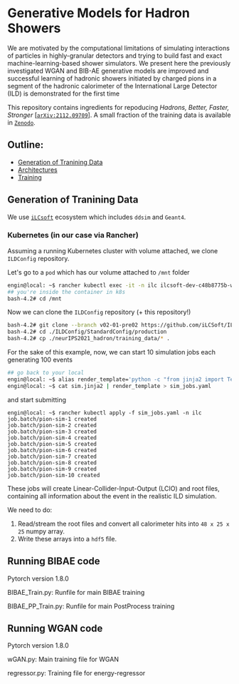# Generative Models for Hadron Showers
We are motivated by the computational limitations of simulating interactions of particles in highly-granular detectors and trying to build fast and
exact machine-learning-based shower simulators. We present here the previously investigated WGAN and BIB-AE generative
models are improved and successful learning of hadronic showers initiated by charged
pions in a segment of the hadronic calorimeter of the International Large Detector
(ILD) is demonstrated for the first time 

This repository contains ingredients for repoducing *Hadrons, Better, Faster, Stronger* [[`arXiv:2112.09709`](https://arxiv.org/abs/2112.09709)]. A small fraction of the training data is available in [`Zenodo`](https://zenodo.org/record/5529677#.YcHUm9so-EI).

## Outline:

* [Generation of Tranining Data](#Generation-of-Training-Data)
* [Architectures](#Architectures)
* [Training](#Training)



## Generation of Tranining Data 

We use [`iLCsoft`](https://github.com/iLCSoft) ecosystem which includes `ddsim` and `Geant4`. 

### Kubernetes (in our case via Rancher) 
Assuming a running Kubernetes cluster with volume attached, we clone `ILDConfig` repository. 

Let's go to a `pod` which has our volume attached to `/mnt` folder

```bash
engin@local: ~$ rancher kubectl exec -it -n ilc ilcsoft-dev-c48b8775b-wjdm5 -- bash
## you're inside the container in k8s
bash-4.2# cd /mnt
```
Now we can clone the `ILDConfig` repository (+ this repository!)

```bash
bash-4.2# git clone --branch v02-01-pre02 https://github.com/iLCSoft/ILDConfig.git
bash-4.2# cd ./ILDConfig/StandardConfig/production
bash-4.2# cp ./neurIPS2021_hadron/training_data/* .
```
For the sake of this example, now, we can start 10 simulation jobs each generating 100 events 

```bash
## go back to your local
engin@local: ~$ alias render_template='python -c "from jinja2 import Template; import sys; print(Template(sys.stdin.read()).render());"'
engin@local: ~$ cat sim.jinja2 | render_template > sim_jobs.yaml 
```
and start submitting

```console
engin@local: ~$ rancher kubectl apply -f sim_jobs.yaml -n ilc
job.batch/pion-sim-1 created
job.batch/pion-sim-2 created
job.batch/pion-sim-3 created
job.batch/pion-sim-4 created
job.batch/pion-sim-5 created
job.batch/pion-sim-6 created
job.batch/pion-sim-7 created
job.batch/pion-sim-8 created
job.batch/pion-sim-9 created
job.batch/pion-sim-10 created
```
These jobs will create Linear-Collider-Input-Output (LCIO) and root files, containing all information about the event in the realistic ILD simulation.

We need to do:

1. Read/stream the root files and convert all calorimeter hits into `48 x 25 x 25` numpy array.
2. Write these arrays into a `hdf5` file. 




## Running BIBAE code
Pytorch version 1.8.0

BIBAE_Train.py: Runfile for main BIBAE training

BIBAE_PP_Train.py: Runfile for main PostProcess training

## Running WGAN code
Pytorch version 1.8.0

wGAN.py: Main training file for WGAN

regressor.py: Training file for energy-regressor 
